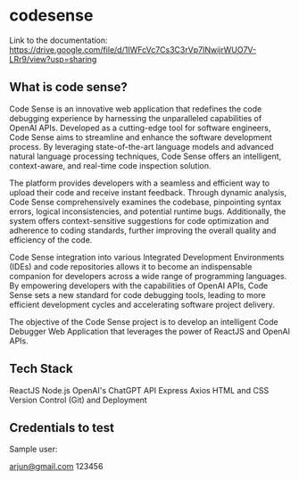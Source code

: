 # codesense

Link to the documentation: https://drive.google.com/file/d/1IWFcVc7Cs3C3rVp7INwijrWUO7V-LRr9/view?usp=sharing

## What is code sense?
Code Sense is an innovative web application that redefines the code debugging experience by harnessing the unparalleled capabilities of OpenAI APIs. Developed as a cutting-edge tool for software engineers, Code Sense aims to streamline and enhance the software development process. By leveraging state-of-the-art language models and advanced natural language processing techniques, Code Sense offers an intelligent, context-aware, and real-time code inspection solution.

The platform provides developers with a seamless and efficient way to upload their code and receive instant feedback. Through dynamic analysis, Code Sense comprehensively examines the codebase, pinpointing syntax errors, logical inconsistencies, and potential runtime bugs. Additionally, the system offers context-sensitive suggestions for code optimization and adherence to coding standards, further improving the overall quality and efficiency of the code.

Code Sense integration into various Integrated Development Environments (IDEs) and code repositories allows it to become an indispensable companion for developers across a wide range of programming languages. By empowering developers with the capabilities of OpenAI APIs, Code Sense sets a new standard for code debugging tools, leading to more efficient development cycles and accelerating software project delivery.

The objective of the Code Sense project is to develop an intelligent Code Debugger Web Application that leverages the power of ReactJS and OpenAI APIs.

## Tech Stack
ReactJS
Node.js
OpenAI's ChatGPT API
Express
Axios
HTML and CSS
Version Control (Git) and Deployment

## Credentials to test
Sample user: 

arjun@gmail.com
123456



